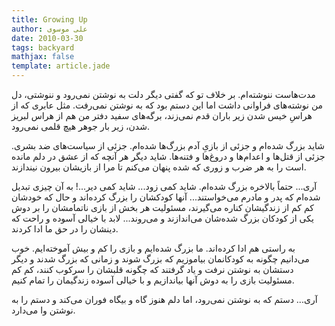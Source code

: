 ```yaml
---
title: Growing Up
author: علی موسوی
date: 2010-03-30
tags: backyard
mathjax: false
template: article.jade
---
```


مدت‌هاست ننوشته‌ام. بر خلاف تو که گفتی دیگر دلت به نوشتن نمی‌رود و ننوشتی، دل من نوشته‌های فراوانی داشت اما این دستم بود که به نوشتن نمی‌رفت. مثل عابری که از هراسِ خیس شدن زیر باران قدم نمی‌زند، برگه‌های سفید دفتر من هم از هراس لبریز شدن، زیر بار جوهر هیچ قلمی نمی‌رود.

شاید بزرگ شده‌ام و جزئی از بازیِ آدم بزرگ‌ها شده‌ام. جزئی از سیاست‌های ضد بشری. جزئی از قتل‌ها و اعدام‌ها و دروغ‌ها و فتنه‌ها. شاید دیگر هر آنچه که از عشق در دلم مانده است را به هر ضرب و زوری که شده پنهان می‌کنم تا مرا از بازیشان بیرون نیندازند.

آری... حتماً بالاخره بزرگ شده‌ام. شاید کمی زود... شاید کمی دیر...! به آن چیزی تبدیل شده‌ام که پدر و مادرم می‌خواستند... آنها کودکشان را بزرگ کرده‌اند و حال که خودشان کم کم از زندگیشان کناره می‌گیرند، مسئولیت هر بخش از بازی ناتمامشان را بر دوش یکی از کودکان بزرگ شده‌شان می‌اندازند و می‌روند... لابد با خیالی آسوده و راحت که دینشان را در حق ما ادا کردند.

به راستی هم ادا کرده‌اند. ما بزرگ شده‌ایم و بازی را کم و بیش آموخته‌ایم. خوب می‌دانیم چگونه به کودکانمان بیاموزیم که بزرگ شوند و زمانی که بزرگ شدند و دیگر دستشان به نوشتن نرفت و یاد گرفتند که چگونه قلبشان را سرکوب کنند، کم کم مسئولیت بازی را به دوش آنها بیاندازیم و با خیالی آسوده زندگیمان را تمام کنیم.

آری... دستم که به نوشتن نمی‌رود، اما دلم هنوز گاه و بیگاه فوران می‌کند و دستم را به نوشتن وا می‌دارد.

